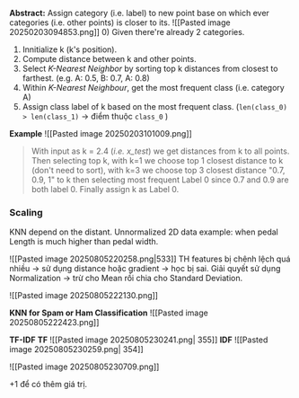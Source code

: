 **Abstract:** Assign category (i.e. label) to new point base on which ever categories (i.e. other points) is closer to its. 
![[Pasted image 20250203094853.png]]
0) Given there're already 2 categories.
1) Innitialize k (k's position).
2) Compute distance between k and other points.
3) Select *K-Nearest Neighbor* by sorting top k distances from closest to farthest. (e.g. A: 0.5, B: 0.7, A: 0.8) 
4) Within *K-Nearest Neighbour*, get the most frequent class (i.e. category A)
5) Assign class label of k based on the most frequent class. (`len(class_0) > len(class_1)` -> điểm thuộc `class_0` )

**Example**
![[Pasted image 20250203101009.png]]
>With input as k = 2.4 (*i.e. x_test*) we get distances from k to all points. Then selecting top k, with k=1 we choose top 1 closest distance to k (don't need to sort), with k=3 we choose top 3 closest distance "0.7, 0.9, 1" to k then selecting most frequent Label 0 since 0.7 and 0.9 are both label 0. Finally assign k as Label 0. 

### Scaling 
KNN depend on the distant. 
Unnormalized 2D data example: when pedal Length is much higher than pedal width.

![[Pasted image 20250805220258.png|533]]
TH features bị chênh lệch quá nhiều -> sử dụng distance hoặc gradient -> học bị sai. 
Giải quyết sử dụng Normalization -> trừ cho Mean rồi chia cho Standard Deviation. 

![[Pasted image 20250805222130.png]]

**KNN for Spam or Ham Classification** 
![[Pasted image 20250805222423.png]]

**TF-IDF**
**TF**
![[Pasted image 20250805230241.png| 355]]
**IDF**
![[Pasted image 20250805230259.png| 354]]


![[Pasted image 20250805230709.png]]

+1 để có thêm giá trị. 

